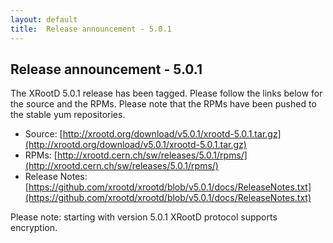 ```yaml
---
layout: default
title:  Release announcement - 5.0.1
---
```


Release announcement - 5.0.1
-----------------------------

The XRootD 5.0.1 release has been tagged. Please follow the links
below for the source and the RPMs. Please note that the RPMs have been pushed
to the stable yum repositories.

 * Source: [http://xrootd.org/download/v5.0.1/xrootd-5.0.1.tar.gz](http://xrootd.org/download/v5.0.1/xrootd-5.0.1.tar.gz)
 * RPMs: [http://xrootd.cern.ch/sw/releases/5.0.1/rpms/](http://xrootd.cern.ch/sw/releases/5.0.1/rpms/)
 * Release Notes: [https://github.com/xrootd/xrootd/blob/v5.0.1/docs/ReleaseNotes.txt](https://github.com/xrootd/xrootd/blob/v5.0.1/docs/ReleaseNotes.txt)

Please note: starting with version 5.0.1 XRootD protocol supports encryption.
